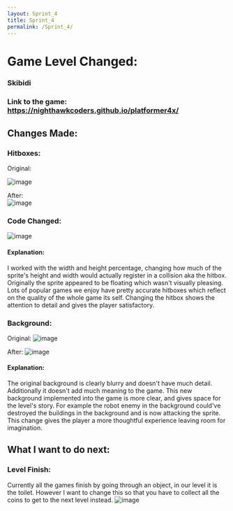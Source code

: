 ```yaml
---
layout: Sprint_4 
title: Sprint_4
permalink: /Sprint_4/
---
```

# Game Level Changed:

### Skibidi

### Link to the game: https://nighthawkcoders.github.io/platformer4x/

## Changes Made:   

### Hitboxes:
Original:

![image](https://github.com/user-attachments/assets/f0b671f4-0d8b-438d-a569-ad495565c209)

 After:  
![image](https://github.com/user-attachments/assets/6253d1a7-db31-4fba-8a07-187531b41067)

### Code Changed: 
![image](https://github.com/user-attachments/assets/e0a3b4e5-a0f9-4fa5-afa4-3b43baa0dbbb)
#### Explanation: 
I worked with the width and height percentage, changing how much of the sprite's height and width would actually register in a collision aka the hitbox. Originally the sprite appeared to be floating which wasn't visually pleasing. Lots of popular games we enjoy have pretty accurate hitboxes which reflect on the quality of the whole game its self. Changing the hitbox shows the attention to detail and gives the player satisfactory.

### Background:
Original: 
![image](https://github.com/user-attachments/assets/8c94808d-7d4e-42de-929d-a4ee219ef6a7)

After: 
![image](https://github.com/user-attachments/assets/702b849e-d0e1-4126-839c-75b7bf4b08bd)

#### Explanation: 
The original background is clearly blurry and doesn't have much detail. Additionally it doesn't add much meaning to the game. This new background implemented into the game is more clear, and gives space for the level's story. For example the robot enemy in the background could've destroyed the buildings in the background and is now attacking the sprite. This change gives the player a more thoughtful experience leaving room for imagination.

## What I want to do next:

### Level Finish:
Currently all the games finish by going through an object, in our level it is the toilet. However I want to change this so that you have to collect all the coins to get to the next level instead.
![image](https://github.com/user-attachments/assets/689f719f-fdcc-48a4-ad0e-8e5eb924b533)
